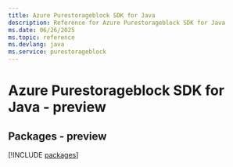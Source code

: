 ```yaml
---
title: Azure Purestorageblock SDK for Java
description: Reference for Azure Purestorageblock SDK for Java
ms.date: 06/26/2025
ms.topic: reference
ms.devlang: java
ms.service: purestorageblock
---
```

# Azure Purestorageblock SDK for Java - preview
## Packages - preview
[!INCLUDE [packages](purestorageblock-index.md)]